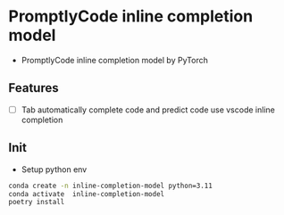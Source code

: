 # PromptlyCode inline completion model
* PromptlyCode inline completion model by PyTorch

## Features

- [ ]  Tab automatically complete code and predict code use vscode inline completion 

## Init

* Setup python env
```sh
conda create -n inline-completion-model python=3.11
conda activate  inline-completion-model
poetry install
```

